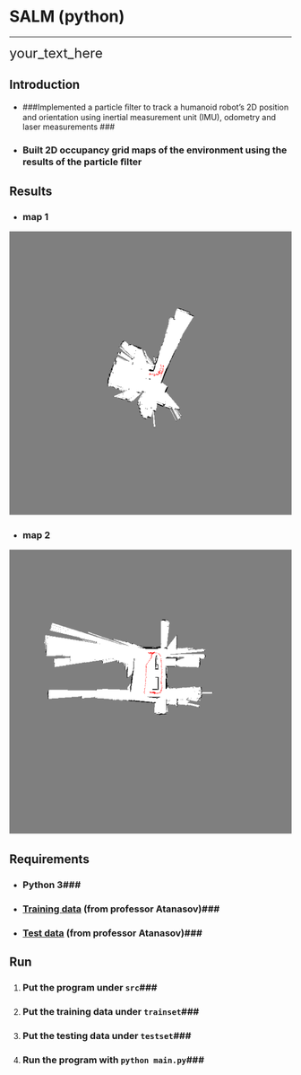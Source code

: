 # **SALM (python)** #
- - -
<font size=5>your_text_here</font>
## **Introduction** ##
* ###Implemented a particle ﬁlter to track a humanoid robot’s 2D position and orientation using inertial measurement unit (IMU), odometry and laser measurements ###
* ### Built 2D occupancy grid maps of the environment using the results of the particle ﬁlter ###

## **Results** ##
* ### map 1  ###
![Alt text](img/map1.png)
* ### map 2  ###
![Alt text](img/map2.png)

## **Requirements** ##
* ### Python 3### 
* ### [Training data](https://drive.google.com/open?id=0B241vEW29598Zm5LT241b2xLdWs) (from professor Atanasov)### 
* ### [Test data](https://drive.google.com/open?id=0B241vEW29598UTJTM2hnMnNfZGs) (from professor Atanasov)### 

## **Run** ##
1. ### Put the program under ```src```### 
2. ### Put the training data under ```trainset```### 
3. ### Put the testing data under ```testset```### 
4. ### Run the program with ```python main.py```### 